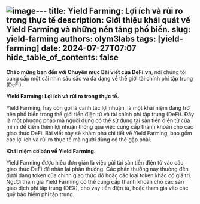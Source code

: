 ![image](https://github.com/user-attachments/assets/6bb8fb5e-79be-4bc1-bfad-496d1f2d5bc5)---
title: Yield Farming: Lợi ích và rủi ro trong thực tế
description: Giới thiệu khái quát về Yield Farming và những nền tảng phổ biến.
slug: yield-farming
authors: olym3labs
tags: [yield-farming]
date: 2024-07-27T07:07
hide_table_of_contents: false
---

**Chào mừng bạn đến với Chuyên mục Bài viết của DeFi.vn**, nơi chúng tôi cung cấp một cái nhìn sâu sắc và đa dạng về thế giới tài chính phi tập trung (DeFi). 

<!-- truncate -->

**Yield Farming: Lợi ích và rủi ro trong thực tế.**

Yield Farming, hay còn gọi là canh tác lợi nhuận, là một khái niệm đang trở nên phổ biến trong thế giới tiền điện tử và tài chính phi tập trung (DeFi). Đây là một phương pháp mà người dùng có thể sử dụng tài sản tiền điện tử của mình để kiếm thêm lợi nhuận thông qua việc cung cấp thanh khoản cho các giao thức DeFi. Bài viết này sẽ khám phá chi tiết về Yield Farming, bao gồm các lợi ích và rủi ro thực tế mà người dùng có thể gặp phải.


**Khái niệm cơ bản về Yield Farming.**

Yield Farming được hiểu đơn giản là việc gửi tài sản tiền điện tử vào các giao thức DeFi để nhận lại phần thưởng. Các phần thưởng này thường đến dưới dạng token của chính giao thức đó hoặc các loại token khác có giá trị. Người tham gia Yield Farming có thể cung cấp thanh khoản cho các sàn giao dịch phi tập trung (DEX), cho vay tiền điện tử, hoặc tham gia vào các quỹ bảo hiểm phi tập trung.

